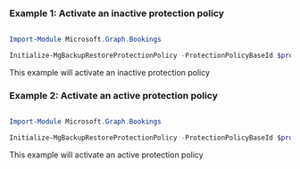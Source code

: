 ### Example 1: Activate an inactive protection policy

```powershell

Import-Module Microsoft.Graph.Bookings

Initialize-MgBackupRestoreProtectionPolicy -ProtectionPolicyBaseId $protectionPolicyBaseId

```
This example will activate an inactive protection policy

### Example 2: Activate an active protection policy

```powershell

Import-Module Microsoft.Graph.Bookings

Initialize-MgBackupRestoreProtectionPolicy -ProtectionPolicyBaseId $protectionPolicyBaseId

```
This example will activate an active protection policy

